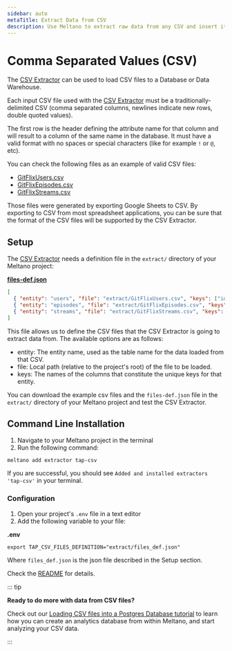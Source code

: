 ```yaml
---
sidebar: auto
metaTitle: Extract Data from CSV
description: Use Meltano to extract raw data from any CSV and insert it into Postgres, Snowflake, and more.
---
```


# Comma Separated Values (CSV)

The [CSV Extractor](https://gitlab.com/meltano/tap-csv) can be used to load CSV files to a Database or Data Warehouse.

Each input CSV file used with the [CSV Extractor](https://gitlab.com/meltano/tap-csv) must be a traditionally-delimited CSV (comma separated columns, newlines indicate new rows, double quoted values).

The first row is the header defining the attribute name for that column and will result to a column of the same name in the database. It must have a valid format with no spaces or special characters (like for example `!` or `@`, etc).

You can check the following files as an example of valid CSV files:

- [GitFlixUsers.csv](/files/GitFlixUsers.csv)
- [GitFlixEpisodes.csv](/files/GitFlixEpisodes.csv)
- [GitFlixStreams.csv](/files/GitFlixStreams.csv)

Those files were generated by exporting Google Sheets to CSV. By exporting to CSV from most spreadsheet applications, you can be sure that the format of the CSV files will be supported by the CSV Extractor.

## Setup

The [CSV Extractor](https://gitlab.com/meltano/tap-csv) needs a definition file in the `extract/` directory of your Meltano project:

**[files-def.json](/files/files-def.json)**

```json
[
  { "entity": "users", "file": "extract/GitFlixUsers.csv", "keys": ["id"] },
  { "entity": "episodes", "file": "extract/GitFlixEpisodes.csv", "keys": ["id"] },
  { "entity": "streams", "file": "extract/GitFlixStreams.csv", "keys": ["id"] }
]
```

This file allows us to define the CSV files that the CSV Extractor is going to extract data from. The available options are as follows:

- entity: The entity name, used as the table name for the data loaded from that CSV.
- file: Local path (relative to the project's root) of the file to be loaded.
- keys: The names of the columns that constitute the unique keys for that entity.

You can download the example csv files and the `files-def.json` file in the `extract/` directory of your Meltano project and test the CSV Extractor.

## Command Line Installation

1. Navigate to your Meltano project in the terminal
2. Run the following command:

```shell
meltano add extractor tap-csv
```

If you are successful, you should see `Added and installed extractors 'tap-csv'` in your terminal.

### Configuration

1. Open your project's `.env` file in a text editor
1. Add the following variable to your file:

**.env**

```shell
export TAP_CSV_FILES_DEFINITION="extract/files_def.json"
```

Where `files_def.json` is the json file described in the Setup section.

Check the [README](https://gitlab.com/meltano/tap-csv#run) for details.

::: tip

**Ready to do more with data from CSV files?**

Check out our [Loading CSV files into a Postgres Database tutorial](/tutorials/csv-with-postgres.html) to learn how you can create an analytics database from within Meltano, and start analyzing your CSV data.

:::

